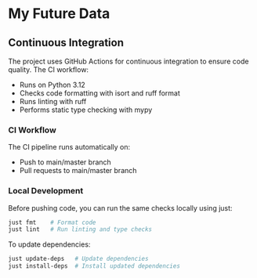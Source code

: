 # My Future Data

## Continuous Integration

The project uses GitHub Actions for continuous integration to ensure code quality. The CI workflow:

- Runs on Python 3.12
- Checks code formatting with isort and ruff format
- Runs linting with ruff
- Performs static type checking with mypy

### CI Workflow

The CI pipeline runs automatically on:
- Push to main/master branch
- Pull requests to main/master branch

### Local Development

Before pushing code, you can run the same checks locally using just:

```bash
just fmt    # Format code
just lint   # Run linting and type checks
```

To update dependencies:

```bash
just update-deps   # Update dependencies
just install-deps  # Install updated dependencies
```
